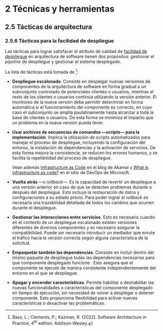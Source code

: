 # 2 Técnicas y herramientas

## 2.5 Tácticas de arquitectura

### 2.5.6 Tácticas para la facilidad de despliegue

Las tácticas para lograr satisfacer el atributo de calidad de [facilidad de
despliegue](/4_Conceptos/4_Facilidad_de_despliegue.md) en arquitectura de
software tienen dos propósitos: gestionar el *pipeline* de despliegue y
gestionar el sistema desplegado.

La lista de tácticas está tomada de [^1]:

[^1]: Bass, L.; Clements, P.; Kazman, R. (2022). Software Architecture in
    Practice, 4<sup>th</sup> edition. Addison-Wesley.

* **Despliegue escalonado**. Consiste en desplegar nuevas versiones de
  componentes de la arquitectura de software en forma gradual a un subconjunto
  controlado de potenciales clientes o usuarios, mientras el resto de los
  clientes o usuarios continúa utilizando la versión anterior. El monitoreo de
  la nueva versión debe permitir determinar en forma automática si el
  funcionamiento del componente es correcto, en cuyo caso el subconjunto se
  amplía paulatinamente hasta alcanzar a toda la base de clientes o usuarios. De
  esta forma se minimiza el impacto que un problema en la nueva versión pueda
  tener.

* **Usar archivos de secuencias de comandos —*scripts*— para la
  implementación**. Implica la utilización de *scripts* automatizados para
  manejar el proceso de despliegue, incluyendo la configuración del entorno, la
  instalación de dependencias y la activación de servicios. De esta forma mejora
  la consistencia, se reducen los errores humanos, y se facilita la repetibilidad
  del proceso de despliegue.

  Vean además [Infrastructure as
  Code](https://www.linode.com/docs/guides/introduction-to-infrastructure-as-code/)
  en el blog de Akamai y [What is infrastructure as
  code?](https://learn.microsoft.com/en-us/devops/deliver/what-is-infrastructure-as-code)
  en el sitio de DevOps de Microsoft.

* **Vuelta atrás** —o *rollback*—. Es la capacidad de revertir un despliegue a
  una versión anterior en caso de que se detecten problemas durante o después
  del despliegue. Esto incluye la restauración de datos y configuraciones a su
  estado previo. Para poder lograr el *rollback* es necesaria una trazabilidad
  detallada de todos los cambios que ocurren durante el despliegue.

* **Gestionar las interacciones entre servicios**. Esto es necesario cuando en
  el contexto de un despliegue escalonado existen versiones diferentes de
  diversos componentes y es necesario asegurar la compatibilidad. Puede ser
  necesario introducir un mediador que enrute el tráfico hacia la versión
  correcta según alguna característica de la solicitud.

* **Empaquetar también las dependencias**. Consiste en incluir dentro del mismo
  paquete de despliegue todas las dependencias necesarias para que componente
  desplegado funcione . Esto asegura que el componente se ejecute de manera
  consistente independientemente del entorno en el que se despliegue.

* **Apagar y encender características**. Permite habilitar o deshabilitar las
  nuevas funcionalidades o características del componente desplegado en tiempo
  de ejecución, sin necesidad de volver a desplegar o detener componente. Esto
  proporciona flexibilidad para activar nuevas características o desactivar las
  problemáticas.
